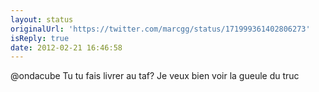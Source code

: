 ```yaml
---
layout: status
originalUrl: 'https://twitter.com/marcgg/status/171999361402806273'
isReply: true
date: 2012-02-21 16:46:58
---
```


@ondacube Tu tu fais livrer au taf? Je veux bien voir la gueule du truc
